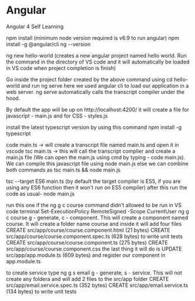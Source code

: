 # Angular
Angular 4 Self Learning

npm install
(minimum node version required is v6.9 to run angular)
npm install -g @angular/cli
ng --version


ng new hello-world (creates a new angular project named hello world. Run the command in the directory of VS code and it will automatically
be loaded in VS code when project completion is finish)

Go inside the project folder created by the above command using cd hello-world and run
ng serve
here we used angular cli to load our application in a web server. ng serve automatically calls the transcript compiler under the hood.


By default the app will be up on
http://localhost:4200/
it will create a file for javascript - main.js and for CSS - styles.js


install the latest typescript version by using this command
npm install -g typescript


code main.ts  -> will create a transcript file named main.ts and open it in vscode
tsc main.ts  -> this will call the transcript complier and create a main.js file (We can open the main.js using cmd by typing - code main.js).
We can compile this javascript file using
node main.js
else we can combine both commands as tsc main.ts && node main.js


tsc --target ES6 main.ts (by default the target compiler is ES5, if you are using any ES6 function then it won't run on ES5 compiler)
after this run the code as usual- node main.js


run this one if the ng g c course command didn't allowed to be run in VS code terminal
Set-ExecutionPolicy RemoteSigned -Scope CurrentUser
ng g c course
g - generate, c - component. This will create a component named course. It will create a folder name course and inside it will add
four files 
CREATE src/app/course/course.component.html (21 bytes)
CREATE src/app/course/course.component.spec.ts (628 bytes) to write unit tests
CREATE src/app/course/course.component.ts (275 bytes)
CREATE src/app/course/course.component.css
the last thing it will do is 
UPDATE src/app/app.module.ts (609 bytes)
and register our component in app.module.ts


to create service type
ng g s email
g - generate, s - service. This will not create any foldera and will add 2 files to the src/app folder
CREATE src/app/email.service.spec.ts (352 bytes)
CREATE src/app/email.service.ts (134 bytes)  to write unit tests
